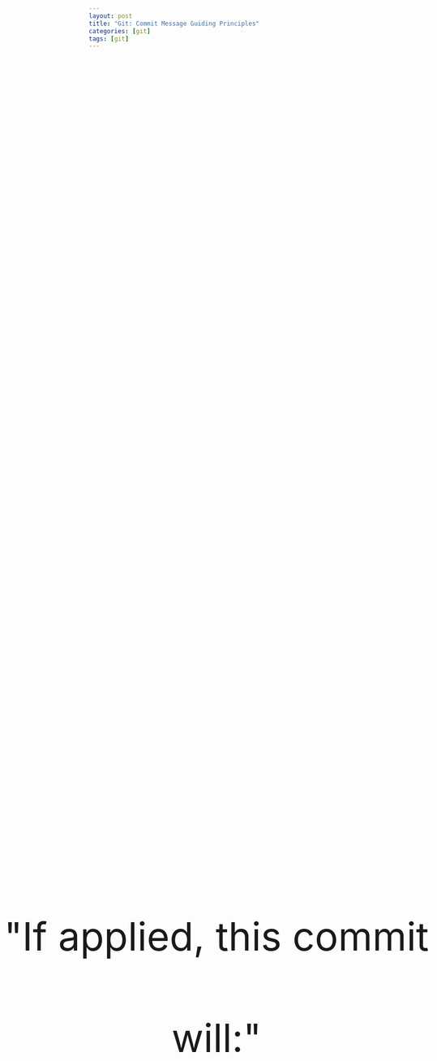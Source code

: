 ```yaml
---
layout: post
title: "Git: Commit Message Guiding Principles"
categories: [git]
tags: [git]
---
```


<p class="hide">Guiding principles for git commit messages.</p>

<p class="center-large">"If applied, this commit will:"</p>

<p class="hide">cite: Stylesheet and guiding principle thought and obtained from - <a href="code.mendhak.com">Mendhak</a>. Thanks TAFFLES!</p>

<style type="text/css">
    .center-large {
        left: 0;
        line-height: 200px;
        margin-top: -200px !important;
        position: absolute;
        text-align: center;
        top: 50%;
        width: 100%;
        font-size: 550%;
    }

    .hide { 
        display: none;
    }
</style>